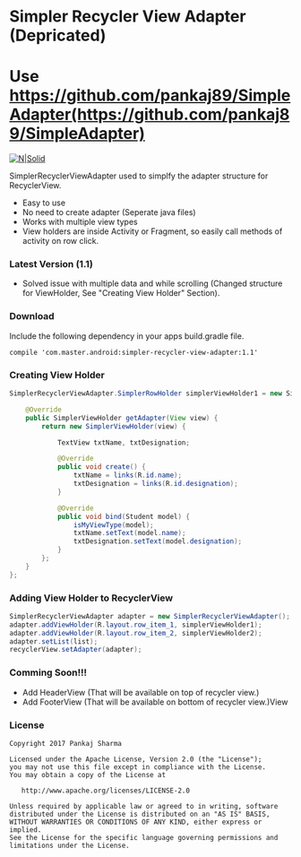 # Simpler Recycler View Adapter (Depricated)

# Use https://github.com/pankaj89/SimpleAdapter(https://github.com/pankaj89/SimpleAdapter)


[![N|Solid](https://img.shields.io/badge/Android%20Arsenal-Simpler%20Recycler%20View%20Adapter-brightgreen.svg)](https://android-arsenal.com/details/1/5354)

SimplerRecyclerViewAdapter used to simplfy the adapter structure for RecyclerView.
  - Easy to use
  - No need to create adapter (Seperate java files)
  - Works with multiple view types
  - View holders are inside Activity or Fragment, so easily call methods of activity on row click.

### Latest Version (1.1)
  - Solved issue with multiple data and while scrolling (Changed structure for ViewHolder, See "Creating View Holder" Section).

### Download
Include the following dependency in your apps build.gradle file.
```
compile 'com.master.android:simpler-recycler-view-adapter:1.1'
```

### Creating View Holder
```java
SimplerRecyclerViewAdapter.SimplerRowHolder simplerViewHolder1 = new SimplerRecyclerViewAdapter.SimplerRowHolder<Student>() {

    @Override
    public SimplerViewHolder getAdapter(View view) {
        return new SimplerViewHolder(view) {

            TextView txtName, txtDesignation;

            @Override
            public void create() {
                txtName = links(R.id.name);
                txtDesignation = links(R.id.designation);
            }

            @Override
            public void bind(Student model) {
                isMyViewType(model);
                txtName.setText(model.name);
                txtDesignation.setText(model.designation);
            }
        };
    }
};
```

### Adding View Holder to RecyclerView
```java
SimplerRecyclerViewAdapter adapter = new SimplerRecyclerViewAdapter();
adapter.addViewHolder(R.layout.row_item_1, simplerViewHolder1);
adapter.addViewHolder(R.layout.row_item_2, simplerViewHolder2);
adapter.setList(list);
recyclerView.setAdapter(adapter);
```

### Comming Soon!!!
  - Add HeaderView (That will be available on top of recycler view.)
  - Add FooterView (That will be available on bottom of recycler view.)View

### License
```
Copyright 2017 Pankaj Sharma

Licensed under the Apache License, Version 2.0 (the "License");
you may not use this file except in compliance with the License.
You may obtain a copy of the License at

   http://www.apache.org/licenses/LICENSE-2.0

Unless required by applicable law or agreed to in writing, software
distributed under the License is distributed on an "AS IS" BASIS,
WITHOUT WARRANTIES OR CONDITIONS OF ANY KIND, either express or implied.
See the License for the specific language governing permissions and
limitations under the License.
```
